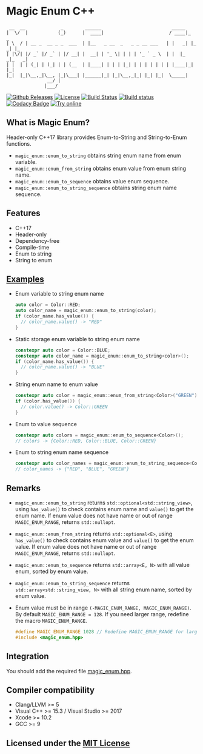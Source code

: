 # Magic Enum C++

```text
 __  __             _        ______                          _____
|  \/  |           (_)      |  ____|                        / ____|_     _
| \  / | __ _  __ _ _  ___  | |__   _ __  _   _ _ __ ___   | |   _| |_ _| |_
| |\/| |/ _` |/ _` | |/ __| |  __| | '_ \| | | | '_ ` _ \  | |  |_   _|_   _|
| |  | | (_| | (_| | | (__  | |____| | | | |_| | | | | | | | |____|_|   |_|
|_|  |_|\__,_|\__, |_|\___| |______|_| |_|\__,_|_| |_| |_|  \_____|
               __/ |
              |___/
```

[![Github Releases](https://img.shields.io/github/release/Neargye/magic_enum.svg)](https://github.com/Neargye/magic_enum/releases)
[![License](https://img.shields.io/github/license/Neargye/magic_enum.svg)](LICENSE)
[![Build Status](https://travis-ci.org/Neargye/magic_enum.svg?branch=master)](https://travis-ci.org/Neargye/magic_enum)
[![Build status](https://ci.appveyor.com/api/projects/status/0rpr966p9ssrvwu3/branch/master?svg=true)](https://ci.appveyor.com/project/Neargye/magic-enum-hf8vk/branch/master)
[![Codacy Badge](https://api.codacy.com/project/badge/Grade/64d04f150af14c3e8bd1090057b68538)](https://www.codacy.com/app/Neargye/magic_enum?utm_source=github.com&amp;utm_medium=referral&amp;utm_content=Neargye/magic_enum&amp;utm_campaign=Badge_Grade)
[![Try online](https://img.shields.io/badge/try-online-blue.svg)](https://wandbox.org/permlink/uCF1Op6ZgSI6cDJS)

## What is Magic Enum?

Header-only C++17 library provides Enum-to-String and String-to-Enum functions.
* `magic_enum::enum_to_string` obtains string enum name from enum variable.
* `magic_enum::enum_from_string` obtains enum value from enum string name.
* `magic_enum::enum_to_sequence` obtains value enum sequence.
* `magic_enum::enum_to_string_sequence` obtains string enum name sequence.

## Features

* C++17
* Header-only
* Dependency-free
* Compile-time
* Enum to string
* String to enum

## [Examples](example/example.cpp)

* Enum variable to string enum name
  ```cpp
  auto color = Color::RED;
  auto color_name = magic_enum::enum_to_string(color);
  if (color_name.has_value()) {
    // color_name.value() -> "RED"
  }
  ```

* Static storage enum variable to string enum name
  ```cpp
  constexpr auto color = Color::BLUE;
  constexpr auto color_name = magic_enum::enum_to_string<color>();
  if (color_name.has_value()) {
    // color_name.value() -> "BLUE"
  }
  ```

* String enum name to enum value
  ```cpp
  constexpr auto color = magic_enum::enum_from_string<Color>("GREEN");
  if (color.has_value()) {
    // color.value() -> Color::GREEN
  }
  ```

* Enum to value sequence
  ```cpp
  constexpr auto colors = magic_enum::enum_to_sequence<Color>();
  // colors -> {Color::RED, Color::BLUE, Color::GREEN}
  ```

* Enum to string enum name sequence
  ```cpp
  constexpr auto color_names = magic_enum::enum_to_string_sequence<Color>();
  // color_names -> {"RED", "BLUE", "GREEN"}
  ```

## Remarks

* `magic_enum::enum_to_string` returns `std::optional<std::string_view>`, using `has_value()` to check contains enum name and `value()` to get the enum name. If enum value does not have name or out of range `MAGIC_ENUM_RANGE`, returns `std::nullopt`.

* `magic_enum::enum_from_string` returns `std::optional<E>`, using `has_value()` to check contains enum value and `value()` to get the enum value. If enum value does not have name or out of range `MAGIC_ENUM_RANGE`, returns `std::nullopt`.

* `magic_enum::enum_to_sequence` returns `std::array<E, N>` with all value enum, sorted by enum value.

* `magic_enum::enum_to_string_sequence` returns `std::array<std::string_view, N>` with all string enum name, sorted by enum value.

* Enum value must be in range `(-MAGIC_ENUM_RANGE, MAGIC_ENUM_RANGE)`. By default `MAGIC_ENUM_RANGE = 128`. If you need larger range, redefine the macro `MAGIC_ENUM_RANGE`.
  ```cpp
  #define MAGIC_ENUM_RANGE 1028 // Redefine MAGIC_ENUM_RANGE for larger range.
  #include <magic_enum.hpp>
  ```

## Integration

You should add the required file [magic_enum.hpp](include/magic_enum.hpp).

## Compiler compatibility

* Clang/LLVM >= 5
* Visual C++ >= 15.3 / Visual Studio >= 2017
* Xcode >= 10.2
* GCC >= 9

## Licensed under the [MIT License](LICENSE)

